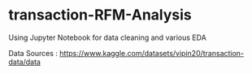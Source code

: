 # transaction-RFM-Analysis

Using Jupyter Notebook for data cleaning and various EDA

Data Sources : https://www.kaggle.com/datasets/vipin20/transaction-data/data
